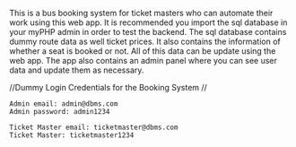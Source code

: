 This is a bus booking system for ticket masters who can automate their work using this web app. It is recommended you import the sql database in your myPHP admin in order to test the backend. The sql database contains dummy route data as well ticket prices. It also contains the information of whether a seat is booked or not. All of this data can be update using the web app. The app also contains an admin panel where you can see user data and update them as necessary.


//Dummy Login Credentials for the Booking System //

	Admin email: admin@dbms.com
	Admin password: admin1234

	Ticket Master email: ticketmaster@dbms.com
	Ticket Master: ticketmaster1234
